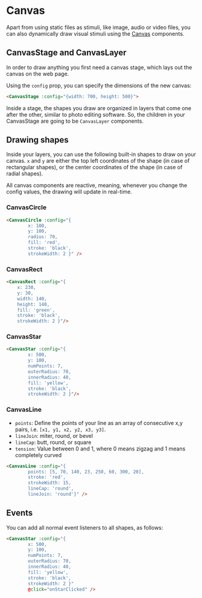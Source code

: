 # Canvas
Apart from using static files as stimuli, like image, audio or video files,
you can also dynamically draw visual stimuli using the [Canvas](http://reference.magpie-experiments.org/#canvas) components.

## CanvasStage and CanvasLayer
In order to draw anything you first need a canvas stage, which lays out the canvas on the web page.

Using the `config` prop, you can specify the dimensions of the new canvas:
```html
<CanvasStage :config="{width: 700, height: 500}">
```

Inside a stage, the shapes you draw are organized in layers that come one after the other, similar
to photo editing software. So, the children in your CanvasStage are going to be `CanvasLayer` components.

## Drawing shapes
Inside your layers, you can use the following built-in shapes to draw on your canvas. `x` and `y` are either the top left
coordinates of the shape (in case of rectangular shapes), or the center coordinates of the shape (in case of radial shapes).

All canvas components are reactive, meaning, whenever you change the config values, the drawing will update in real-time.

### CanvasCircle
```html
<CanvasCircle :config="{
        x: 100,
        y: 100,
        radius: 70,
        fill: 'red',
        stroke: 'black',
        strokeWidth: 2 }" />
```

### CanvasRect
```html
<CanvasRect :config="{
    x: 230,
    y: 30,
    width: 140,
    height: 140,
    fill: 'green',
    stroke: 'black',
    strokeWidth: 2 }"/>
```

### CanvasStar
```html
<CanvasStar :config="{
        x: 500,
        y: 100,
        numPoints: 7,
        outerRadius: 70,
        innerRadius: 40,
        fill: 'yellow',
        stroke: 'black',
        strokeWidth: 2 }"/>
```

### CanvasLine
* `points`: Define the points of your line as an array of consecutive x,y pairs, i.e. `[x1, y1, x2, y2, x3, y3]`.
* `lineJoin`: miter, round, or bevel
* `lineCap`: butt, round, or square
* `tension`: Value between 0 and 1, where 0 means zigzag and 1 means completely curved 

```html
<CanvasLine :config="{
        points: [5, 70, 140, 23, 250, 60, 300, 20],
        stroke: 'red',
        strokeWidth: 15,
        lineCap: 'round',
        lineJoin: 'round'}" />
```

## Events
You can add all normal event listeners to all shapes, as follows:

```html
<CanvasStar :config="{
        x: 500,
        y: 100,
        numPoints: 7,
        outerRadius: 70,
        innerRadius: 40,
        fill: 'yellow',
        stroke: 'black',
        strokeWidth: 2 }"
        @click="onStarClicked" />
```
